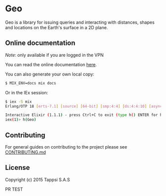 Geo
===

Geo is a library for issuing queries and interacting with distances,
shapes and locations on the Earth's surface in a 2D plane.

## Online documentation

*Note*: only available if you are logged in the VPN

You can read the online documentation
[here](http://docs.tappsi.office/core/geo/).

You can also generate your own local copy:

```sh
$ MIX_ENV=docs mix docs
```

Or in the IEx session:

```sh
$ iex -S mix
Erlang/OTP 18 [erts-7.1] [source] [64-bit] [smp:4:4] [ds:4:4:10] [async-threads:10] [hipe] [kernel-poll:false]

Interactive Elixir (1.1.1) - press Ctrl+C to exit (type h() ENTER for help)
iex(1)> h(Geo)
```

## Contributing

For general guides on contributing to the project please see
[CONTRIBUTING.md](CONTRIBUTING.md)

## License

Copyright (c) 2015 Tappsi S.A.S


PR TEST
